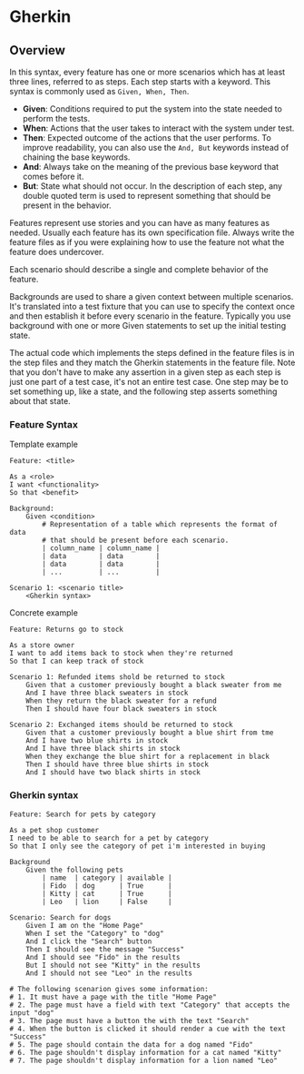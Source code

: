 # Gherkin
## Overview
In this syntax, every feature has one or more scenarios which has at least three lines, referred to as steps. Each step starts with a keyword. This syntax is commonly used as `Given, When, Then`.
- **Given**: Conditions required to put the system into the state needed to perform the tests.
- **When**: Actions that the user takes to interact with the system under test.
- **Then**: Expected outcome of the actions that the user performs.
To improve readability, you can also use the `And, But` keywords instead of chaining the base keywords.
- **And**: Always take on the meaning of the previous base keyword that comes before it.
- **But**: State what should not occur.
In the description of each step, any double quoted term is used to represent something that should be present in the behavior.

Features represent use stories and you can have as many features as needed. Usually each feature has its own specification file.
Always write the feature files as if you were explaining how to use the feature not what the feature does undercover.

Each scenario should describe a single and complete behavior of the feature.

Backgrounds are used to share a given context between multiple scenarios. It's translated into a test fixture that you can use to specify the context once and then establish it before every scenario in the feature. 
Typically you use background with one or more Given statements to set up the initial testing state.

The actual code which implements the steps defined in the feature files is in the step files and they match the Gherkin statements in the feature file.
 Note that you don't have to make any assertion in a given step as each step is just one part of a test case, it's not an entire test case. One step may be to set something up, like a state, and the following step asserts something about that state.
### Feature Syntax
Template example
```plaintext
Feature: <title>

As a <role>
I want <functionality>
So that <benefit>

Background:
	Given <condition>
		# Representation of a table which represents the format of data 
		# that should be present before each scenario.
		| column_name | column_name |
		| data        | data        |
		| data        | data        |
		| ...         | ...         |

Scenario 1: <scenario title>
	<Gherkin syntax>
```

Concrete example
```plaintext
Feature: Returns go to stock

As a store owner
I want to add items back to stock when they're returned
So that I can keep track of stock

Scenario 1: Refunded items shold be returned to stock
	Given that a customer previously bought a black sweater from me
	And I have three black sweaters in stock
	When they return the black sweater for a refund
	Then I should have four black sweaters in stock

Scenario 2: Exchanged items should be returned to stock
	Given that a customer previously bought a blue shirt from tme
	And I have two blue shirts in stock
	And I have three black shirts in stock
	When they exchange the blue shirt for a replacement in black
	Then I should have three blue shirts in stock
	And I should have two black shirts in stock
```
### Gherkin syntax
```plaintext
Feature: Search for pets by category

As a pet shop customer
I need to be able to search for a pet by category
So that I only see the category of pet i'm interested in buying

Background
	Given the following pets
		| name  | category | available |
		| Fido  | dog      | True      |
		| Kitty | cat      | True      |
		| Leo   | lion     | False     |

Scenario: Search for dogs
	Given I am on the "Home Page"
	When I set the "Category" to "dog"
	And I click the "Search" button
	Then I should see the message "Success"
	And I should see "Fido" in the results
	But I should not see "Kitty" in the results
	And I should not see "Leo" in the results

# The following scenarion gives some information:
# 1. It must have a page with the title "Home Page"
# 2. The page must have a field with text "Category" that accepts the input "dog"
# 3. The page must have a button the with the text "Search"
# 4. When the button is clicked it should render a cue with the text "Success" 
# 5. The page should contain the data for a dog named "Fido"
# 6. The page shouldn't display information for a cat named "Kitty"
# 7. The page shouldn't display information for a lion named "Leo"
```